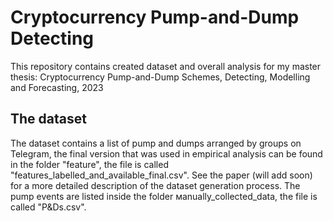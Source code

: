 # Cryptocurrency Pump-and-Dump Detecting

This repository contains created dataset and overall analysis for my master thesis:
Cryptocurrency Pump-and-Dump Schemes, Detecting, Modelling and Forecasting, 2023

## The dataset

The dataset contains a list of pump and dumps arranged by groups on Telegram, the final version that was used in empirical analysis can be found in the folder "feature", the file is called "features_labelled_and_available_final.csv". See the paper (will add soon) for a more detailed description of the dataset generation process. The pump events are listed inside the folder мanually_collected_data, the file is called "P&Ds.csv".

